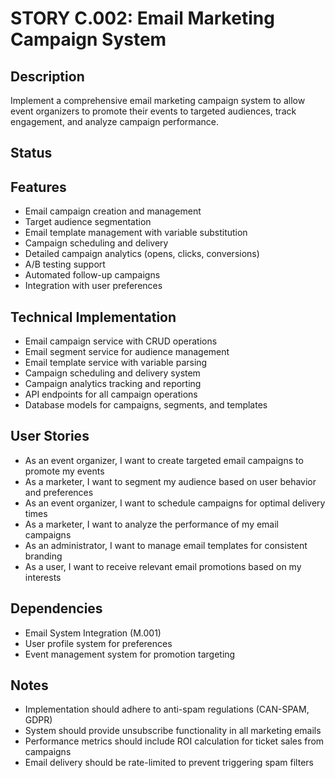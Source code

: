 # STORY C.002: Email Marketing Campaign System

## Description
Implement a comprehensive email marketing campaign system to allow event organizers to promote their events to targeted audiences, track engagement, and analyze campaign performance.

## Status


## Features
- Email campaign creation and management
- Target audience segmentation
- Email template management with variable substitution
- Campaign scheduling and delivery
- Detailed campaign analytics (opens, clicks, conversions)
- A/B testing support
- Automated follow-up campaigns
- Integration with user preferences

## Technical Implementation
- Email campaign service with CRUD operations
- Email segment service for audience management
- Email template service with variable parsing
- Campaign scheduling and delivery system
- Campaign analytics tracking and reporting
- API endpoints for all campaign operations
- Database models for campaigns, segments, and templates

## User Stories
- As an event organizer, I want to create targeted email campaigns to promote my events
- As a marketer, I want to segment my audience based on user behavior and preferences
- As an event organizer, I want to schedule campaigns for optimal delivery times
- As a marketer, I want to analyze the performance of my email campaigns
- As an administrator, I want to manage email templates for consistent branding
- As a user, I want to receive relevant email promotions based on my interests

## Dependencies
- Email System Integration (M.001)
- User profile system for preferences
- Event management system for promotion targeting

## Notes
- Implementation should adhere to anti-spam regulations (CAN-SPAM, GDPR)
- System should provide unsubscribe functionality in all marketing emails
- Performance metrics should include ROI calculation for ticket sales from campaigns
- Email delivery should be rate-limited to prevent triggering spam filters 